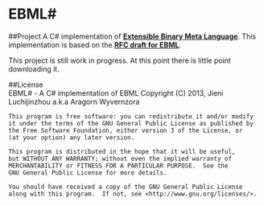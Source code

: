 EBML#
====
##Project
A C# implementation of **[Extensible Binary Meta Language](http://ebml.sourceforge.net/specs/)**.
This implementation is based on the **[RFC draft for EBML](http://matroska.org/technical/specs/rfc/index.html)**.

This project is still work in progress. At this point there is little point downloading it.


##License	
	EBML# - A C# implementation of EBML
    Copyright (C) 2013, Jieni Luchijinzhou a.k.a Aragorn Wyvernzora

    This program is free software: you can redistribute it and/or modify
    it under the terms of the GNU General Public License as published by
    the Free Software Foundation, either version 3 of the License, or
    (at your option) any later version.

    This program is distributed in the hope that it will be useful,
    but WITHOUT ANY WARRANTY; without even the implied warranty of
    MERCHANTABILITY or FITNESS FOR A PARTICULAR PURPOSE.  See the
    GNU General Public License for more details.

    You should have received a copy of the GNU General Public License
    along with this program.  If not, see <http://www.gnu.org/licenses/>.